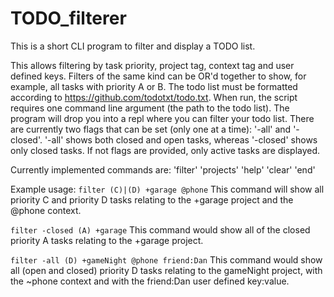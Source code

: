 # TODO_filterer
This is a short CLI program to filter and display a TODO list.

This allows filtering by task priority, project tag, context tag and user defined keys. Filters of the same kind can be OR'd together to show, for example, all tasks with priority A or B. The todo list must be formatted according to https://github.com/todotxt/todo.txt. When run, the script requires one command line argument (the path to the todo list). The program will drop you into a repl where you can filter your todo list. There are currently two flags that can be set (only one at a time): '-all' and '-closed'. '-all' shows both closed and open tasks, whereas '-closed' shows only closed tasks. If not flags are provided, only active tasks are displayed. 

Currently implemented commands are:
'filter'
'projects'
'help'
'clear'
'end'

Example usage:
`filter (C)|(D) +garage @phone` This command will show all priority C and priority D tasks relating to the +garage project and the @phone context.

`filter -closed (A) +garage` This command would show all of the closed priority A tasks relating to the +garage project.

`filter -all (D) +gameNight @phone friend:Dan` This command would show all (open and closed) priority D tasks relating to the gameNight project, with the ~phone context and with the friend:Dan user defined key:value.
